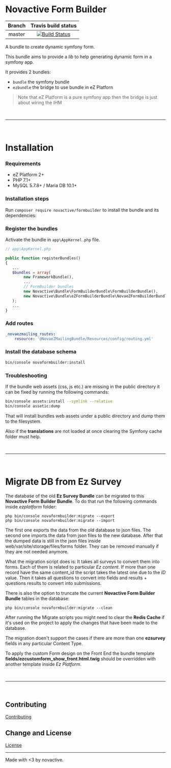 # Novactive Form Builder

| Branch   | Travis build status |
|:--------:|:-------------------:|
| master   | [![Build Status](https://travis-ci.org/Novactive/NovaFormBuilderBundle.svg?branch=master)](https://travis-ci.org/Novactive/NovaFormBuilderBundle)


A bundle to create dynamic symfony form.

This bundle aims to provide a _lib_ to help generating dynamic form in a symfony app.

It provides 2 bundles:

- `bundle` the symfony bundle
- `ezbundle` the bridge to use bundle in eZ Platforn

> Note that eZ Platform is a pure symfony app then the bridge is just about wiring the IHM

<br>
<hr/>
<br>

# Installation

### Requirements

* eZ Platform 2+
* PHP 7.1+
* MySQL 5.7.8+ / Maria DB 10.1+

### Installation steps

Run `composer require novactive/formbuilder` to install the bundle and its dependencies:

### Register the bundles

Activate the bundle in `app\AppKernel.php` file.

```php
// app\AppKernel.php

public function registerBundles()
{
   ...
   $bundles = array(
        new FrameworkBundle(),
        ...
        // FormBuilder bundles
        new Novactive\Bundle\FormBuilderBundle\FormBuilderBundle(),
        new Novactive\Bundle\eZFormBuilderBundle\NovaeZFormBuilderBundle()
   );
   ...
}
```

### Add routes

```yaml
_novaezmailing_routes:
    resource: '@NovaeZMailingBundle/Resources/config/routing.yml'
```

### Install the database schema

```bash
bin/console novaformbuilder:install
```

### Troubleshooting

If the bundle web assets (css, js etc.) are missing in the public directory it can be fixed by running the following commands:
```bash
bin/console assets:install --symlink --relative
bin/console assetic:dump
```
That will install bundles web assets under a public directory and dump them to the filesystem.

Also if the **translations** are not loaded at once clearing the Symfony cache folder must help. 

<br>
<hr/>
<br>

# Migrate DB from Ez Survey

The database of the old **Ez Survey Bundle** can be migrated to this **Novactive Form Builder Bundle**.
To do that run the following commands inside _ezplatform_ folder:

    php bin/console novaformbuilder:migrate --export
    php bin/console novaformbuilder:migrate --import

The first one exports the data from the old database to json files.
The second one imports the data from json files to the new database.
After that the dumped data is still in the json files inside web/var/site/storage/files/forms folder. 
They can be removed manually if they are not needed anymore.

What the migration script does is:
It takes all surveys to convert them into forms. Each of them is related to particular _Ez content_. 
If more than one record have the same content_id the script takes the latest one due to the _ID_ value.
Then it takes all questions to convert into fields and results + questions results to convert into submissions.
 

There is also the option to truncate the current **Novactive Form Builder Bundle** 
tables in the database:

    php bin/console novaformbuilder:migrate --clean


After running the Migrate scripts you might need to clear the **Redis Cache** 
if it's used on the project to apply the changes that have been made to the database.

The migration doen't support the cases if there are more than one **ezsurvey** fields
 in any particular Content Type.
 
To apply the custom Form design on the Front End the bundle template 
**fields/ezcustomform_show_front.html.twig** should be overridden 
with another template inside _Ez Platform_.
 
<br>
<hr/>
<br>

Contributing
----------------

[Contributing](CONTRIBUTING.md)


Change and License
------------------

[License](LICENSE)


----
Made with <3 by novactive.
